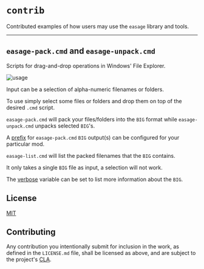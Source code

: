 # `contrib`

Contributed examples of how users may use the `easage` library and tools.

---

## `easage-pack.cmd` and `easage-unpack.cmd`

Scripts for drag-and-drop operations in Windows' File Explorer.

![usage](https://user-images.githubusercontent.com/5067989/31890321-9c3b6a04-b7fa-11e7-87e0-037db87b73f2.gif)

Input can be a selection of alpha-numeric filenames or folders.

To use simply select some files or folders and drop them on top of the desired `.cmd` script.

`easage-pack.cmd` will pack your files/folders into the `BIG` format while `easage-unpack.cmd` unpacks selected `BIG`'s.

A [prefix](https://github.com/Phrohdoh/easage/blob/master/contrib/easage-pack.cmd#L27) for `easage-pack.cmd` `BIG` output(s) can be configured for your particular mod.

`easage-list.cmd` will list the packed filenames that the `BIG` contains.

It only takes a single `BIG` file as input, a selection will not work.

The [verbose](https://github.com/Phrohdoh/easage/blob/master/contrib/easage-list.cmd#L13) variable can be set to list more information about the `BIG`.

## License

[MIT](LICENSE.md)

## Contributing

Any contribution you intentionally submit for inclusion in the work, as defined
in the `LICENSE.md` file, shall be licensed as above, and are subject to the
project's [CLA](https://gist.github.com/Phrohdoh/d402395a3d8c453e4399f7ae345c0d72).
